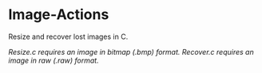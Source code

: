 # Image-Actions
Resize and recover lost images in C.

*Resize.c requires an image in bitmap (.bmp) format.* 
*Recover.c requires an image in raw (.raw) format.*

